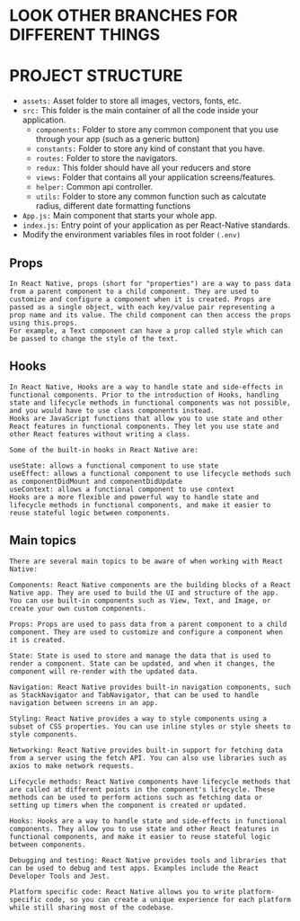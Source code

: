 # LOOK OTHER BRANCHES FOR DIFFERENT THINGS

# PROJECT STRUCTURE
* ```assets:``` Asset folder to store all images, vectors, fonts, etc.
* ```src:``` This folder is the main container of all the code inside your application.
  * ```components:``` Folder to store any common component that you use through your app (such as a generic button)
  * ```constants:``` Folder to store any kind of constant that you have.
  * ```routes:``` Folder to store the navigators.
  * ```redux:``` This folder should have all your reducers and store
  * ```views:``` Folder that contains all your application screens/features.
  * ```helper:``` Common api controller.
  * ```utils:``` Folder to store any common function such as calcutate radius, different date formatting functions
* ```App.js:``` Main component that starts your whole app.
* ```index.js:``` Entry point of your application as per React-Native standards.
* Modify the environment variables files in root folder ```(.env)```

## Props
```
In React Native, props (short for "properties") are a way to pass data from a parent component to a child component. They are used to customize and configure a component when it is created. Props are passed as a single object, with each key/value pair representing a prop name and its value. The child component can then access the props using this.props.
For example, a Text component can have a prop called style which can be passed to change the style of the text.
```

## Hooks
```
In React Native, Hooks are a way to handle state and side-effects in functional components. Prior to the introduction of Hooks, handling state and lifecycle methods in functional components was not possible, and you would have to use class components instead.
Hooks are JavaScript functions that allow you to use state and other React features in functional components. They let you use state and other React features without writing a class.

Some of the built-in hooks in React Native are:

useState: allows a functional component to use state
useEffect: allows a functional component to use lifecycle methods such as componentDidMount and componentDidUpdate
useContext: allows a functional component to use context
Hooks are a more flexible and powerful way to handle state and lifecycle methods in functional components, and make it easier to reuse stateful logic between components.
```

## Main topics
```
There are several main topics to be aware of when working with React Native:

Components: React Native components are the building blocks of a React Native app. They are used to build the UI and structure of the app. You can use built-in components such as View, Text, and Image, or create your own custom components.

Props: Props are used to pass data from a parent component to a child component. They are used to customize and configure a component when it is created.

State: State is used to store and manage the data that is used to render a component. State can be updated, and when it changes, the component will re-render with the updated data.

Navigation: React Native provides built-in navigation components, such as StackNavigator and TabNavigator, that can be used to handle navigation between screens in an app.

Styling: React Native provides a way to style components using a subset of CSS properties. You can use inline styles or style sheets to style components.

Networking: React Native provides built-in support for fetching data from a server using the fetch API. You can also use libraries such as axios to make network requests.

Lifecycle methods: React Native components have lifecycle methods that are called at different points in the component's lifecycle. These methods can be used to perform actions such as fetching data or setting up timers when the component is created or updated.

Hooks: Hooks are a way to handle state and side-effects in functional components. They allow you to use state and other React features in functional components, and make it easier to reuse stateful logic between components.

Debugging and testing: React Native provides tools and libraries that can be used to debug and test apps. Examples include the React Developer Tools and Jest.

Platform specific code: React Native allows you to write platform-specific code, so you can create a unique experience for each platform while still sharing most of the codebase.
```


